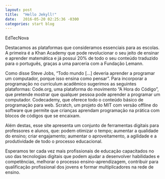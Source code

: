 ```yaml
---
layout: post
title:  "Hello Jekyll!"
date:   2016-05-20 02:25:36 -0300
categories: start blog
---
```

EdTecNova 

Destacamos as plataformas que consideramos essenciais para as escolas. A primeira é a Khan Academy que pode revolucionar o seu jeito de ensinar e aprender matemática e já possui 20% de todo o seu conteúdo traduzido para o português, graças a uma parceria com a Fundação Lemann. 

Como disse Steve Jobs, “Todo mundo [...] deveria aprender a programar um computador, porque isso ensina como pensar”. Para incorporar a programação no curriculum acadêmico sugerimos as seguintes plataformas: Code.org, uma plataforma do movimento “A Hora do Código”, que pretende mostrar que qualquer pessoa pode aprender a programar um computador. Codecademy, que oferece todo o conteúdo básico de programação para web. Scratch, um projeto do MIT com versão offline do software que permite que crianças aprendam programação na prática com blocos de códigos que se encaixam.

Além destas, esse site apresenta um conjunto de ferramentas digitais para professores e alunos, que:  podem otimizar o tempo; aumentar a qualidade do ensino; criar engajamento;  aumentar o aproveitamento, a agilidade e a produtividade de todo o processo educacional.

Esperamos ter cada vez mais profissionais de educação capacitados no uso das tecnologias digitais que podem ajudar a desenvolver habilidades e competências, melhorar o processo ensino-aprendizagem, contribuir para qualificação profissional dos jovens e formar multiplicadores na rede de ensino.
